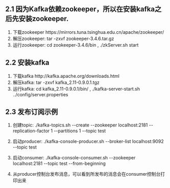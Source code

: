 ## 2.1 因为Kafka依赖zookeeper，所以在安装kafka之后先安装zookeeper.

1. 下载zookeeper https:\/\/mirrors.tuna.tsinghua.edu.cn\/apache\/zookeeper\/
2. 解压zookeeper:  tar -zxvf zookeeper-3.4.6.tar.gz 
3. 运行zookeeper: cd  zookeeper-3.4.6\/bin , .\/zkServer.sh start

## 2.2 安装kafka

1. 下载kafka http:\/\/kafka.apache.org\/downloads.html
2. 解压kafka:  tar -zxvf kafka\_2.11-0.9.0.1.tgz 
3. 运行kafka:  cd kafka\_2.11-0.9.0.1\/bin\/ ,  .\/kafka-server-start.sh ..\/config\/server.properties 

## 2.3 发布订阅示例

1. 创建topic: .\/kafka-topics.sh --create --zookeeper localhost:2181 --replication-factor 1 --partitions 1 --topic test

2. 启动producer:  .\/kafka-console-producer.sh --broker-list localhost:9092 --topic test
3. 启动consumer:  .\/kafka-console-consumer.sh --zookeeper localhost:2181 --topic test --from-beginning
4. 从producer控制台发布消息，可以看到所发布的消息会在consumer控制台打印出来




